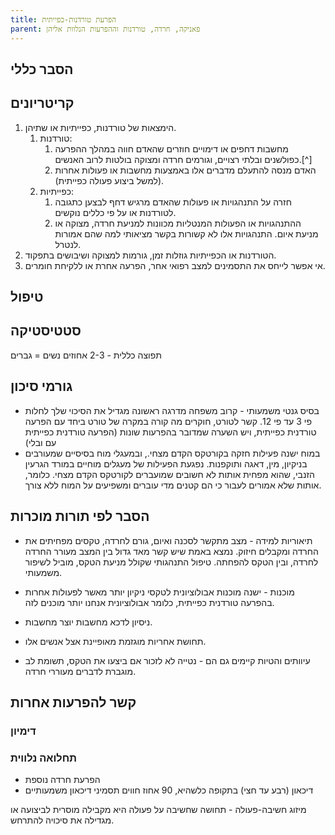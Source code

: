 ```yaml
---
title: הפרעת טורדנות-כפייתית
parent: פאניקה, חרדה, טורדנות וההפרעות הנלוות אליהן
---
```


## הסבר כללי 

## קריטריונים
1. הימצאות של טורדנות, כפייתיות או שתיהן.
	1. טורדנות:
		1. מחשבות דחפים או דימויים חוזרים שהאדם חווה במהלך ההפרעה כפולשנים ובלתי רצויים, וגורמים חרדה ומצוקה בולטות לרוב האנשים.[^]
		2. האדם מנסה להתעלם מדברים אלו באמצעות מחשבות או פעולות אחרות (למשל ביצוע פעולה כפייתית).
	2. כפייתיות:
		1. חזרה על התנהגויות או פעולות שהאדם מרגיש דחף לבצען כתגובה לטורדנות או על פי כללים נוקשים.
		2. ההתנהגויות או הפעולות המנטליות מכוונות למניעת חרדה, מצוקה או מניעת איום. התנהגויות אלו לא קשורות בקשר מציאותי למה שהם אמורות לנטרל.
2. הטורדנות או הכפייתיות גוזלות זמן, גורמות למצוקה ושיבושים בתפקוד.
3. אי אפשר לייחס את התסמינים למצב רפואי אחר, הפרעה אחרת או ללקיחת חומרים.
## טיפול

## סטטיסטיקה
תפוצה כללית - 2-3 אחוזים
נשים = גברים
## גורמי סיכון
* בסיס גנטי משמעותי - קרוב משפחה מדרגה ראשונה מגדיל את הסיכוי שלך לחלות פי 3 עד פי 12. קשר לטורט, חוקרים מה קורה במקרה של טורט ביחד עם הפרעה טורדנית כפייתית, ויש השערה שמדובר בהפרעות שונות (הפרעה טורדנית כפייתית עם ובלי)
* במוח ישנה פעילות חזקה בקורטקס הקדם מצחי., ובמעגלי מוח בסיסיים שמעורבים בניקיון, מין, דאגה ותוקפנות. נפגעת הפעילות של מעגלים מוחיים במורד הגרעין הזנבי, שהוא מפחית אותות לא חשובים שמועברים לקורטקס הקדם מצחי. כלומר, אותות שלא אמורים לעבור כי הם קטנים מדי עוברים ומשפיעים על המוח ללא צורך.
## הסבר לפי תורות מוכרות

- תיאוריות למידה - מצב מתקשר לסכנה ואיום, גורם לחרדה, טקסים מפחיתים את החרדה ומקבלים חיזוק. נמצא באמת שיש קשר מאד גדול בין המצב מעורר החרדה לחרדה, ובין הטקס להפחתה. טיפול התנהגותי שקולל מניעת הטקס, מוביל לשיפור משמעותי.

- מוכנות - ישנה מוכנות אבולוציונית לטקסי ניקיון יותר מאשר לפעולות אחרות בהפרעה טורדנית כפייתית, כלומר אבולוציונית אנחנו יותר מוכנים לזה.

- ניסיון לדכא מחשבות יוצר מחשבות. 
- תחושת אחריות מוגזמת מאופיינת אצל אנשים אלו.
- עיוותים והטיות קיימים גם הם - נטייה לא לזכור אם ביצעו את הטקס, תשומת לב מוגברת לדברים מעוררי חרדה.
## קשר להפרעות אחרות

### דימיון
### תחלואה נלווית
- הפרעת חרדה נוספת
- דיכאון (רבע עד חצי) בתקופה כלשהיא,  90 אחוז חווים תסמיני דיכאון משמעותיים



מיזוג חשיבה-פעולה - תחושה שחשיבה על פעולה היא מקבילה מוסרית לביצועה או מגדילה את סיכויה להתרחש.



<script src="https://utteranc.es/client.js"
        repo="AdiShamir/AdiShamir.github.io"
        issue-term="pathname"
        label="comment"
        theme="github-dark"
        crossorigin="anonymous"
        async>
</script>
